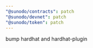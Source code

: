 ```yaml
---
"@sunodo/contracts": patch
"@sunodo/devnet": patch
"@sunodo/token": patch
---
```


bump hardhat and hardhat-plugin
